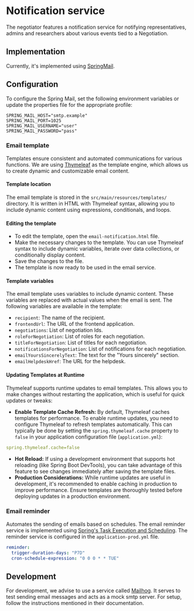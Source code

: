 # Notification service

The negotiator features a notification service for notifying representatives,
admins and researchers about various events tied to a Negotiation.

## Implementation

Currently, it's implemented
using [SpringMail](https://docs.spring.io/spring-boot/docs/2.0.0.M3/reference/html/boot-features-email.html).

## Configuration

To configure the Spring Mail, set the following environment variables or update the
properties file for the appropriate profile:

```
SPRING_MAIL_HOST="smtp.example"
SPRING_MAIL_PORT=1025
SPRING_MAIL_USERNAME="user"
SPRING_MAIL_PASSWORD="pass"
```

### Email template
Templates ensure consistent and automated communications for various functions. 
We are using [Thymeleaf](https://www.thymeleaf.org/) as the template engine, which allows us to create dynamic and customizable email content.

#### Template location
The email template is stored in the `src/main/resources/templates/` directory. It is written in HTML with Thymeleaf syntax, allowing you to include dynamic content using expressions, conditionals, and loops.

#### Editing the template
 - To edit the template, open the `email-notification.html` file.
 - Make the necessary changes to the template. You can use Thymeleaf syntax to include dynamic variables, iterate over data collections, or conditionally display content.
 - Save the changes to the file.
 - The template is now ready to be used in the email service.

#### Template variables
The email template uses variables to include dynamic content. These variables are replaced with actual values when the email is sent. The following variables are available in the template:
 - `recipient`: The name of the recipient.
 - `frontendUrl`: The URL of the frontend application.
 - `negotiations`: List of negotiation Ids.
 - `roleForNegotiation`: List of roles for each negotiation.
 - `titleForNegotiation`: List of titles for each negotiation.
 - `notificationsForNegotiation`: List of notifications for each negotiation.
 - `emailYoursSincerelyText`: The text for the "Yours sincerely" section.
 - `emailHelpdeskHref`: The URL for the helpdesk.

#### Updating Templates at Runtime
Thymeleaf supports runtime updates to email templates. This allows you to make changes without restarting the application, which is useful for quick updates or tweaks:
 - **Enable Template Cache Refresh:** By default, Thymeleaf caches templates for performance. To enable runtime updates, you need to configure Thymeleaf to refresh templates automatically. This can typically be done by setting the `spring.thymeleaf.cache` property to `false` in your application configuration file (`application.yml`):
```yaml
spring.thymeleaf.cache=false
```
 - **Hot Reload:** If using a development environment that supports hot reloading (like Spring Boot DevTools), you can take advantage of this feature to see changes immediately after saving the template files.
 - **Production Considerations:** While runtime updates are useful in development, it's recommended to enable caching in production to improve performance. Ensure templates are thoroughly tested before deploying updates in a production environment.

### Email reminder
Automates the sending of emails based on schedules. The email reminder service is implemented using [Spring's Task Execution and Scheduling](https://spring.io/guides/gs/scheduling-tasks/). 
The reminder service is configured in the `application-prod.yml` file.
```yaml
reminder:
  trigger-duration-days: "P7D"
  cron-schedule-expression: "0 0 0 * * TUE"
```

## Development

For development, we advise to use a service called [Mailhog](https://github.com/mailhog/MailHog).
It serves to test sending email messages and acts as a mock smtp server.
For setup, follow the instructions mentioned in their documentation.